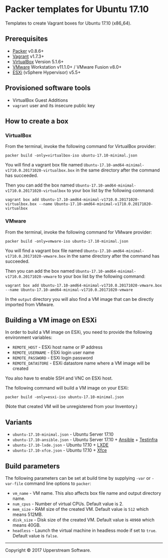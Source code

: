 # Packer templates for Ubuntu 17.10

Templates to create Vagrant boxes for Ubuntu 17.10 (x86_64).


## Prerequisites

* [Packer][] v0.8.6+
* [Vagrant][] v1.7.3+
* [VirtualBox][] Version 5.1.6+
* [VMware][] Workstation v11.1.0+ / VMware Fusion v8.0+
* [ESXi][] (vSphere Hypervisor) v5.5+

[ESXi]: http://www.vmware.com/products/vsphere-hypervisor
        "Free VMware vSphere Hypervisor, Free Virtualization (ESXi)"
[Packer]: https://www.packer.io/ "Packer by HashiCorp"
[Vagrant]: https://www.vagrantup.com/ "Vagrant"
[VirtualBox]: https://www.virtualbox.org/ "Oracle VM VirtualBox"
[VMware]: http://www.vmware.com/ "VMware Virtualization for Desktop &amp; Server, Application, Public &amp; Hybrid Clouds"


## Provisioned software tools

* VirtualBox Guest Additions
* `vagrant` user and its insecure public key


## How to create a box

### VirtualBox

From the terminal, invoke the following command for VirtualBox provider:

    packer build -only=virtualbox-iso ubuntu-17.10-minimal.json

You will find a vagrant box file named `Ubuntu-17.10-amd64-minimal-v1710.0.20171020-virtualbox.box`
in the same directory after the command has succeeded.

Then you can add the box named `Ubuntu-17.10-amd64-minimal-v1710.0.20171020-virtualbox` to your box list
by the following command:

    vagrant box add Ubuntu-17.10-amd64-minimal-v1710.0.20171020-virtualbox.box --name Ubuntu-17.10-amd64-minimal-v1710.0.20171020-virtualbox

### VMware

From the terminal, invoke the following command for VMware provider:

    packer build -only=vmware-iso ubuntu-17.10-minimal.json

You will find a vagrant box file named `Ubuntu-17.10-amd64-minimal-v1710.0.20171020-vmware.box`
in the same directory after the command has succeeded.

Then you can add the box named `Ubuntu-17.10-amd64-minimal-v1710.0.20171020-vmware` to your box list
by the following command:

    vagrant box add Ubuntu-17.10-amd64-minimal-v1710.0.20171020-vmware.box --name Ubuntu-17.10-amd64-minimal-v1710.0.20171020-vmware

In the `output` directory you will also find a VM image that can be directly imported from VMware.


## Building a VM image on ESXi

In order to build a VM image on ESXi, you need to provide the following environment variables:

* `REMOTE_HOST` - ESXi host name or IP address
* `REMOTE_USERNAME` - ESXi login user name
* `REMOTE_PASSWORD` - ESXi login password
* `REMOTE_DATASTORE` - ESXi datastore name where a VM image will be created

You also have to enable SSH and VNC on ESXi host.

The following command will build a VM image on your ESXi:

    packer build -only=esxi-iso ubuntu-17.10-minimal.json

(Note that created VM will be unregistered from your Inventory.)


## Variants

* `ubuntu-17.10-minimal.json` - Ubuntu Server 17.10
* `ubuntu-17.10-ansible.json` - Ubuntu Server 17.10 + [Ansible][] + [Testinfra][]
* `ubuntu-17.10-lxde.json` - Ubuntu 17.10 + [LXDE][]
* `ubuntu-17.10-xfce.json` - Ubuntu 17.10 + [Xfce][]

[Ansible]: https://www.ansible.com/ "Ansible is Simple IT Automation"
[LXDE]: http://lxde.org/ "LXDE"
[Testinfra]: https://testinfra.readthedocs.io/en/latest/ "Testinfra test your infrastructure &mdash; testinfra 1.7.1 documentation"
[Xfce]: https://xfce.org/ "Xfce Desktop Environment"


## Build parameters

The following parameters can be set at build time by supplying `-var` or `-var-file` command line options to `packer`:

* `vm_name` - VM name.  This also affects box file name and output directory name.
* `num_cpus` - Number of virtual CPUs.  Default value is 2.
* `mem_size` - RAM size of the created VM.  Default value is `512` which means 512MB.
* `disk_size` - Disk size of the created VM.  Default value is `40960` which means 40GB.
* `headless` - Launch the virtual machine in headless mode if set to `true`.  Default value is `false`.


- - -

Copyright &copy; 2017 Upperstream Software.
